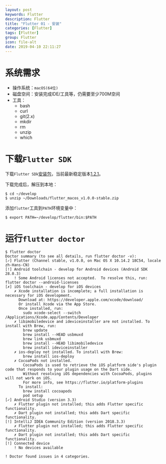 ```yaml
---
layout: post
keywords: Flutter
description: Flutter
title: "Flutter 01 - 安装"
categories: [Flutter]
tags: [Flutter]
group: Flutter
icon: file-alt
date: 2019-04-10 22:11:27
---
```


# 系统需求

* 操作系统：`macOS(64位)`
* 磁盘空间：安装完成IDE/工具等，仍需要至少700M空间
* 工具：
    * bash
    * curl
    * git(2.x)
    * mkdir
    * rm
    * unzip
    * which

# 下载`Flutter SDK`

下载`Flutter SDk`[安装包](https://flutter.io/docs/development/tools/sdk/archive?tab=macos)，当前最新稳定版本[1.2.1](https://storage.googleapis.com/flutter_infra/releases/stable/macos/flutter_macos_v1.2.1-stable.zip)。

下载完成后，解压到本地：

    $ cd ~/develop
    $ unzip ~/Downloads/flutter_macos_v1.0.0-stable.zip

添加`flutter`工具到`PATH`环境变量中：

    $ export PATH=~/develop/flutter/bin:$PATH

# 运行`flutter doctor`

    $ flutter doctor
    Doctor summary (to see all details, run flutter doctor -v):
    [✓] Flutter (Channel stable, v1.0.0, on Mac OS X 10.14.2 18C54, locale zh-Hans-CN)
    [!] Android toolchain - develop for Android devices (Android SDK 28.0.3)
        ! Some Android licenses not accepted.  To resolve this, run: flutter doctor --android-licenses
    [✗] iOS toolchain - develop for iOS devices
        ✗ Xcode installation is incomplete; a full installation is necessary for iOS development.
          Download at: https://developer.apple.com/xcode/download/
          Or install Xcode via the App Store.
          Once installed, run:
            sudo xcode-select --switch /Applications/Xcode.app/Contents/Developer
        ✗ libimobiledevice and ideviceinstaller are not installed. To install with Brew, run:
            brew update
            brew install --HEAD usbmuxd
            brew link usbmuxd
            brew install --HEAD libimobiledevice
            brew install ideviceinstaller
        ✗ ios-deploy not installed. To install with Brew:
            brew install ios-deploy
        ✗ CocoaPods not installed.
            CocoaPods is used to retrieve the iOS platform side's plugin code that responds to your plugin usage on the Dart side.
            Without resolving iOS dependencies with CocoaPods, plugins will not work on iOS.
            For more info, see https://flutter.io/platform-plugins
          To install:
            brew install cocoapods
            pod setup
    [✓] Android Studio (version 3.3)
        ✗ Flutter plugin not installed; this adds Flutter specific functionality.
        ✗ Dart plugin not installed; this adds Dart specific functionality.
    [!] IntelliJ IDEA Community Edition (version 2018.3.3)
        ✗ Flutter plugin not installed; this adds Flutter specific functionality.
        ✗ Dart plugin not installed; this adds Dart specific functionality.
    [!] Connected device
        ! No devices available
    
    ! Doctor found issues in 4 categories.
